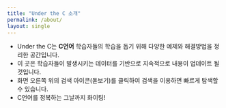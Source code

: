 ```yaml
---
title: "Under the C 소개"
permalink: /about/
layout: single
---
```


- Under the C는 **C언어** 학습자들의 학습을 돕기 위해 다양한 예제와 해결방법을 정리한 공간입니다.
- 이 곳은 학습자들이 발생시키는 데이터를 기반으로 지속적으로 내용이 업데이트 될 것입니다.
- 화면 오른쪽 위의 검색 아이콘(돋보기)를 클릭하여 검색을 이용하면 빠르게 탐색할 수 있습니다.
- C언어를 정복하는 그날까지 화이팅!
